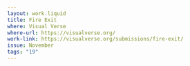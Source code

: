 ```yaml
---
layout: work.liquid
title: Fire Exit
where: Visual Verse
where-url: https://visualverse.org/
work-link: https://visualverse.org/submissions/fire-exit/
issue: November
tags: "19"
---
```




